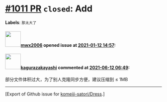 # [\#1011 PR](https://github.com/komeiji-satori/Dress/pull/1011) `closed`: Add 
**Labels**: `那太大了`


#### <img src="https://avatars.githubusercontent.com/u/37146632?u=72f8f227baf052bf301da01c013d11732f395ba4&v=4" width="50">[mwx2006](https://github.com/mwx2006) opened issue at [2021-01-12 14:57](https://github.com/komeiji-satori/Dress/pull/1011):



#### <img src="https://avatars.githubusercontent.com/u/2824841?u=b6e28fbc3f5ac12daf4b9a169194996ca20b57fb&v=4" width="50">[kagurazakayashi](https://github.com/kagurazakayashi) commented at [2021-06-12 06:49](https://github.com/komeiji-satori/Dress/pull/1011#issuecomment-860010093):

部分文件体积过大，为了别人克隆同步方便，建议压缩到 ≤ 1MB


-------------------------------------------------------------------------------



[Export of Github issue for [komeiji-satori/Dress](https://github.com/komeiji-satori/Dress).]

